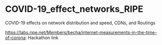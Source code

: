 # COVID-19_effect_networks_RIPE
COVID-19 effects on network distribution and speed, CDNs, and Routings



https://labs.ripe.net/Members/becha/internet-measurements-in-the-time-of-corona: Hackathon link
